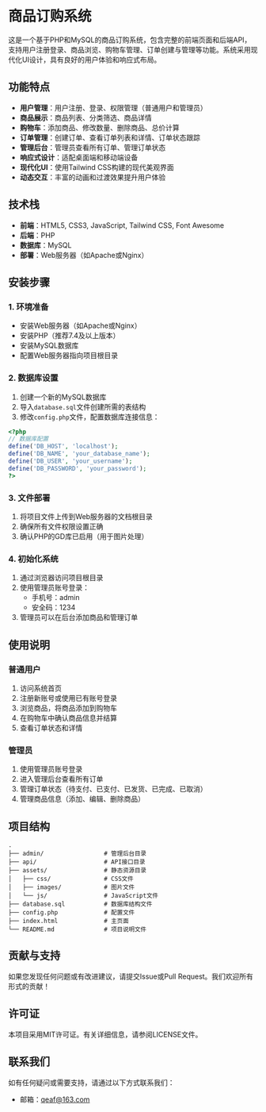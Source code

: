 # 商品订购系统

这是一个基于PHP和MySQL的商品订购系统，包含完整的前端页面和后端API，支持用户注册登录、商品浏览、购物车管理、订单创建与管理等功能。系统采用现代化UI设计，具有良好的用户体验和响应式布局。

## 功能特点

- **用户管理**：用户注册、登录、权限管理（普通用户和管理员）
- **商品展示**：商品列表、分类筛选、商品详情
- **购物车**：添加商品、修改数量、删除商品、总价计算
- **订单管理**：创建订单、查看订单列表和详情、订单状态跟踪
- **管理后台**：管理员查看所有订单、管理订单状态
- **响应式设计**：适配桌面端和移动端设备
- **现代化UI**：使用Tailwind CSS构建的现代美观界面
- **动态交互**：丰富的动画和过渡效果提升用户体验

## 技术栈

- **前端**：HTML5, CSS3, JavaScript, Tailwind CSS, Font Awesome
- **后端**：PHP
- **数据库**：MySQL
- **部署**：Web服务器（如Apache或Nginx）

## 安装步骤

### 1. 环境准备

- 安装Web服务器（如Apache或Nginx）
- 安装PHP（推荐7.4及以上版本）
- 安装MySQL数据库
- 配置Web服务器指向项目根目录

### 2. 数据库设置

1. 创建一个新的MySQL数据库
2. 导入`database.sql`文件创建所需的表结构
3. 修改`config.php`文件，配置数据库连接信息：

```php
<?php
// 数据库配置
define('DB_HOST', 'localhost');
define('DB_NAME', 'your_database_name');
define('DB_USER', 'your_username');
define('DB_PASSWORD', 'your_password');
?>
```

### 3. 文件部署

1. 将项目文件上传到Web服务器的文档根目录
2. 确保所有文件权限设置正确
3. 确认PHP的GD库已启用（用于图片处理）

### 4. 初始化系统

1. 通过浏览器访问项目根目录
2. 使用管理员账号登录：
   - 手机号：admin
   - 安全码：1234
3. 管理员可以在后台添加商品和管理订单

## 使用说明

### 普通用户

1. 访问系统首页
2. 注册新账号或使用已有账号登录
3. 浏览商品，将商品添加到购物车
4. 在购物车中确认商品信息并结算
5. 查看订单状态和详情

### 管理员

1. 使用管理员账号登录
2. 进入管理后台查看所有订单
3. 管理订单状态（待支付、已支付、已发货、已完成、已取消）
4. 管理商品信息（添加、编辑、删除商品）

## 项目结构

```
.
├── admin/                 # 管理后台目录
├── api/                   # API接口目录
├── assets/                # 静态资源目录
│   ├── css/               # CSS文件
│   ├── images/            # 图片文件
│   └── js/                # JavaScript文件
├── database.sql           # 数据库结构文件
├── config.php             # 配置文件
├── index.html             # 主页面
└── README.md              # 项目说明文件
```

## 贡献与支持

如果您发现任何问题或有改进建议，请提交Issue或Pull Request。我们欢迎所有形式的贡献！

## 许可证

本项目采用MIT许可证。有关详细信息，请参阅LICENSE文件。

## 联系我们

如有任何疑问或需要支持，请通过以下方式联系我们：

- 邮箱：qeaf@163.com

